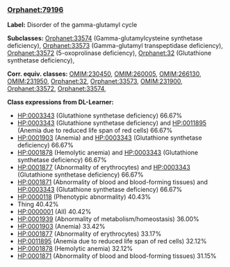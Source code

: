 
### [Orphanet:79196](http://www.orpha.net/ORDO/Orphanet_79196)
**Label:** Disorder of the gamma-glutamyl cycle

**Subclasses:** [Orphanet:33574](http://www.orpha.net/ORDO/Orphanet_33574) (Gamma-glutamylcysteine synthetase deficiency), [Orphanet:33573](http://www.orpha.net/ORDO/Orphanet_33573) (Gamma-glutamyl transpeptidase deficiency), [Orphanet:33572](http://www.orpha.net/ORDO/Orphanet_33572) (5-oxoprolinase deficiency), [Orphanet:32](http://www.orpha.net/ORDO/Orphanet_32) (Glutathione synthetase deficiency), 

**Corr. equiv. classes:** [OMIM:230450](http://purl.obolibrary.org/obo/OMIM_230450), [OMIM:260005](http://purl.obolibrary.org/obo/OMIM_260005), [OMIM:266130](http://purl.obolibrary.org/obo/OMIM_266130), [OMIM:231950](http://purl.obolibrary.org/obo/OMIM_231950), [Orphanet:32](http://www.orpha.net/ORDO/Orphanet_32), [Orphanet:33573](http://www.orpha.net/ORDO/Orphanet_33573), [OMIM:231900](http://purl.obolibrary.org/obo/OMIM_231900), [Orphanet:33572](http://www.orpha.net/ORDO/Orphanet_33572), [Orphanet:33574](http://www.orpha.net/ORDO/Orphanet_33574), 

**Class expressions from DL-Learner:**

- [HP:0003343](http://purl.obolibrary.org/obo/HP_0003343) (Glutathione synthetase deficiency) 66.67%
- [HP:0003343](http://purl.obolibrary.org/obo/HP_0003343) (Glutathione synthetase deficiency) and [HP:0011895](http://purl.obolibrary.org/obo/HP_0011895) (Anemia due to reduced life span of red cells) 66.67%
- [HP:0001903](http://purl.obolibrary.org/obo/HP_0001903) (Anemia) and [HP:0003343](http://purl.obolibrary.org/obo/HP_0003343) (Glutathione synthetase deficiency) 66.67%
- [HP:0001878](http://purl.obolibrary.org/obo/HP_0001878) (Hemolytic anemia) and [HP:0003343](http://purl.obolibrary.org/obo/HP_0003343) (Glutathione synthetase deficiency) 66.67%
- [HP:0001877](http://purl.obolibrary.org/obo/HP_0001877) (Abnormality of erythrocytes) and [HP:0003343](http://purl.obolibrary.org/obo/HP_0003343) (Glutathione synthetase deficiency) 66.67%
- [HP:0001871](http://purl.obolibrary.org/obo/HP_0001871) (Abnormality of blood and blood-forming tissues) and [HP:0003343](http://purl.obolibrary.org/obo/HP_0003343) (Glutathione synthetase deficiency) 66.67%
- [HP:0000118](http://purl.obolibrary.org/obo/HP_0000118) (Phenotypic abnormality) 40.43%
- Thing 40.42%
- [HP:0000001](http://purl.obolibrary.org/obo/HP_0000001) (All) 40.42%
- [HP:0001939](http://purl.obolibrary.org/obo/HP_0001939) (Abnormality of metabolism/homeostasis) 36.00%
- [HP:0001903](http://purl.obolibrary.org/obo/HP_0001903) (Anemia) 33.42%
- [HP:0001877](http://purl.obolibrary.org/obo/HP_0001877) (Abnormality of erythrocytes) 33.17%
- [HP:0011895](http://purl.obolibrary.org/obo/HP_0011895) (Anemia due to reduced life span of red cells) 32.12%
- [HP:0001878](http://purl.obolibrary.org/obo/HP_0001878) (Hemolytic anemia) 32.12%
- [HP:0001871](http://purl.obolibrary.org/obo/HP_0001871) (Abnormality of blood and blood-forming tissues) 31.15%


